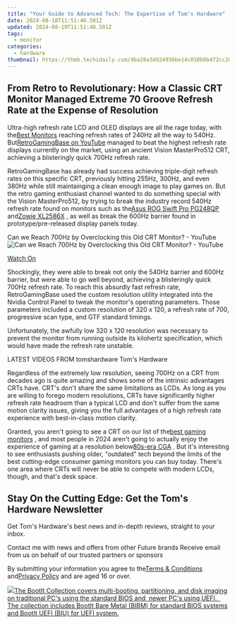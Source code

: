```yaml
---
title: "Your Guide to Advanced Tech: The Expertise of Tom's Hardware"
date: 2024-08-18T11:51:40.501Z
updated: 2024-08-19T11:51:40.501Z
tags:
  - monitor
categories:
  - hardware
thumbnail: https://thmb.techidaily.com/4ba28a3dd24936be14c010b9b472cc28e6164f2ddc628c9763c3b8ea3ee12f42.png
---
```


## From Retro to Revolutionary: How a Classic CRT Monitor Managed Extreme 70 Groove Refresh Rate at the Expense of Resolution

Ultra-high refresh rate LCD and OLED displays are all the rage today, with the[Best Monitors](https://tools.techidaily.com) reaching refresh rates of 240Hz all the way to 540Hz. But[RetroGamingBase on YouTube](https://youtu.be/9Zm3lLlaEC8?si=HPthAP3yea361mjo) managed to beat the highest refresh rate displays currently on the market, using an ancient Vision MasterPro512 CRT, achieving a blisteringly quick 700Hz refresh rate.

 RetroGamingBase has already had success achieving triple-digit refresh rates on this specific CRT, previously hitting 255Hz, 300Hz, and even 380Hz while still maintainging a clean enough image to play games on. But the retro gaming enthusiast channel wanted to do something special with the Vision MasterPro512, by trying to break the industry record 540Hz refresh rate found on monitors such as the[Asus ROG Swift Pro PG248QP](https://tools.techidaily.com) and[Zowie XL2586X](https://tools.techidaily.com) , as well as break the 600Hz barrier found in prototype/pre-released display panels today.

 Can we Reach 700Hz by Overclocking this Old CRT Monitor? - YouTube ![Can we Reach 700Hz by Overclocking this Old CRT Monitor? - YouTube](https://img.youtube.com/vi/9Zm3lLlaEC8/maxresdefault.jpg)

[Watch On](https://youtu.be/9Zm3lLlaEC8)

 Shockingly, they were able to break not only the 540Hz barrier and 600Hz barrier, but were able to go well beyond, achieving a blisteringly quick 700Hz refresh rate. To reach this absurdly fast refresh rate, RetroGamingBase used the custom resolution utility integrated into the Nvidia Control Panel to tweak the monitor's operating parameters. Those parameters included a custom resolution of 320 x 120, a refresh rate of 700, progressive scan type, and GTF standard timings.

 Unfortunately, the awfully low 320 x 120 resolution was necessary to prevent the monitor from running outside its kilohertz specification, which would have made the refresh rate unstable.

 LATEST VIDEOS FROM tomshardware Tom's Hardware

 Regardless of the extremely low resolution, seeing 700Hz on a CRT from decades ago is quite amazing and shows some of the intrinsic advantages CRTs have. CRT's don't share the same limitations as LCDs. As long as you are willing to forego modern resolutions, CRTs have significantly higher refresh rate headroom than a typical LCD and don't suffer from the same motion clarity issues, giving you the full advantages of a high refresh rate experience with best-in-class motion clarity.  
  
 Granted, you aren't going to see a CRT on our list of the[best gaming monitors](https://tools.techidaily.com) , and most people in 2024 aren't going to actually enjoy the experience of gaming at a resolution below[80s-era CGA](https://en.wikipedia.org/wiki/Color%5FGraphics%5FAdapter) . But it's interesting to see enthusiasts pushing older, "outdated" tech beyond the limits of the best cutting-edge consumer gaming monitors you can buy today. There's one area where CRTs will never be able to compete with modern LCDs, though, and that's desk space.

## Stay On the Cutting Edge: Get the Tom's Hardware Newsletter

 Get Tom's Hardware's best news and in-depth reviews, straight to your inbox.

 Contact me with news and offers from other Future brands  Receive email from us on behalf of our trusted partners or sponsors

 By submitting your information you agree to the[Terms & Conditions](https://futureplc.com/terms-conditions/) and[Privacy Policy](https://futureplc.com/privacy-policy/) and are aged 16 or over.

<ins class="adsbygoogle"
     style="display:block"
     data-ad-format="autorelaxed"
     data-ad-client="ca-pub-7571918770474297"
     data-ad-slot="1223367746"></ins>



<ins class="adsbygoogle"
     style="display:block"
     data-ad-client="ca-pub-7571918770474297"
     data-ad-slot="8358498916"
     data-ad-format="auto"
     data-full-width-responsive="true"></ins>



<!-- affiliate ads begin -->
<a href="https://secure.2checkout.com/order/checkout.php?PRODS=45152810&QTY=1&AFFILIATE=108875&CART=1"> <img src="https://secure.avangate.com/images/merchant/842ca578342915ccb8ae069595ba7233/products/copy_bootit-ss1_178x139.jpg" border="0">The BootIt Collection covers multi-booting, partitioning, and disk imaging on traditional PC's using the standard BIOS and  newer PC's using UEFI.   The collection includes BootIt Bare Metal (BIBM) for standard BIOS systems and BootIt UEFI (BIU) for UEFI system. 
</a>
<!-- affiliate ads end -->